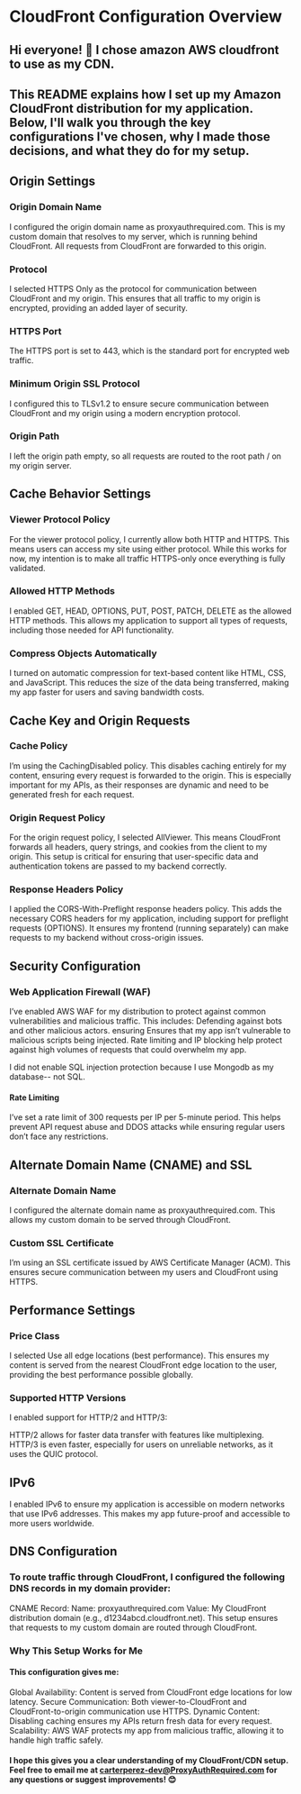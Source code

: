 # CloudFront Configuration Overview
## Hi everyone! 👋 I chose amazon AWS cloudfront to use as my CDN.

## This README explains how I set up my Amazon CloudFront distribution for my application. Below, I'll walk you through the key configurations I've chosen, why I made those decisions, and what they do for my setup.

## Origin Settings

### Origin Domain Name
I configured the origin domain name as proxyauthrequired.com. This is my custom domain that resolves to my server, which is running behind CloudFront. All requests from CloudFront are forwarded to this origin.

### Protocol
I selected HTTPS Only as the protocol for communication between CloudFront and my origin. This ensures that all traffic to my origin is encrypted, providing an added layer of security.

### HTTPS Port
The HTTPS port is set to 443, which is the standard port for encrypted web traffic.

### Minimum Origin SSL Protocol
I configured this to TLSv1.2 to ensure secure communication between CloudFront and my origin using a modern encryption protocol.

### Origin Path
I left the origin path empty, so all requests are routed to the root path / on my origin server.

## Cache Behavior Settings

### Viewer Protocol Policy
For the viewer protocol policy, I currently allow both HTTP and HTTPS. This means users can access my site using either protocol. While this works for now, my intention is to make all traffic HTTPS-only once everything is fully validated.

### Allowed HTTP Methods
I enabled GET, HEAD, OPTIONS, PUT, POST, PATCH, DELETE as the allowed HTTP methods. This allows my application to support all types of requests, including those needed for API functionality.

### Compress Objects Automatically
I turned on automatic compression for text-based content like HTML, CSS, and JavaScript. This reduces the size of the data being transferred, making my app faster for users and saving bandwidth costs.

## Cache Key and Origin Requests

### Cache Policy
I’m using the CachingDisabled policy. This disables caching entirely for my content, ensuring every request is forwarded to the origin. This is especially important for my APIs, as their responses are dynamic and need to be generated fresh for each request.

### Origin Request Policy
For the origin request policy, I selected AllViewer. This means CloudFront forwards all headers, query strings, and cookies from the client to my origin. This setup is critical for ensuring that user-specific data and authentication tokens are passed to my backend correctly.

### Response Headers Policy
I applied the CORS-With-Preflight response headers policy. This adds the necessary CORS headers for my application, including support for preflight requests (OPTIONS). It ensures my frontend (running separately) can make requests to my backend without cross-origin issues.

## Security Configuration

### Web Application Firewall (WAF)
I’ve enabled AWS WAF for my distribution to protect against common vulnerabilities and malicious traffic. This includes:
Defending against bots and other malicious actors.
ensuring 
Ensures that my app isn’t vulnerable to malicious scripts being injected.
Rate limiting and IP blocking help protect against high volumes of requests that could overwhelm my app.

I did not enable SQL injection protection because I use Mongodb as my database-- not SQL.

#### Rate Limiting
I’ve set a rate limit of 300 requests per IP per 5-minute period. This helps prevent API request abuse and DDOS attacks while ensuring regular users don’t face any restrictions.

## Alternate Domain Name (CNAME) and SSL

### Alternate Domain Name
I configured the alternate domain name as proxyauthrequired.com. This allows my custom domain to be served through CloudFront.

### Custom SSL Certificate
I’m using an SSL certificate issued by AWS Certificate Manager (ACM). This ensures secure communication between my users and CloudFront using HTTPS.

## Performance Settings

### Price Class
I selected Use all edge locations (best performance). This ensures my content is served from the nearest CloudFront edge location to the user, providing the best performance possible globally.

### Supported HTTP Versions
I enabled support for HTTP/2 and HTTP/3:

HTTP/2 allows for faster data transfer with features like multiplexing.
HTTP/3 is even faster, especially for users on unreliable networks, as it uses the QUIC protocol.


## IPv6
I enabled IPv6 to ensure my application is accessible on modern networks that use IPv6 addresses. This makes my app future-proof and accessible to more users worldwide.

## DNS Configuration

### To route traffic through CloudFront, I configured the following DNS records in my domain provider:

CNAME Record:
Name: proxyauthrequired.com
Value: My CloudFront distribution domain (e.g., d1234abcd.cloudfront.net).
This setup ensures that requests to my custom domain are routed through CloudFront.

### Why This Setup Works for Me

#### This configuration gives me:

Global Availability: Content is served from CloudFront edge locations for low latency.
Secure Communication: Both viewer-to-CloudFront and CloudFront-to-origin communication use HTTPS.
Dynamic Content: Disabling caching ensures my APIs return fresh data for every request.
Scalability: AWS WAF protects my app from malicious traffic, allowing it to handle high traffic safely.

#### I hope this gives you a clear understanding of my CloudFront/CDN setup. Feel free to email me at carterperez-dev@ProxyAuthRequired.com for any questions or suggest improvements! 😊  

